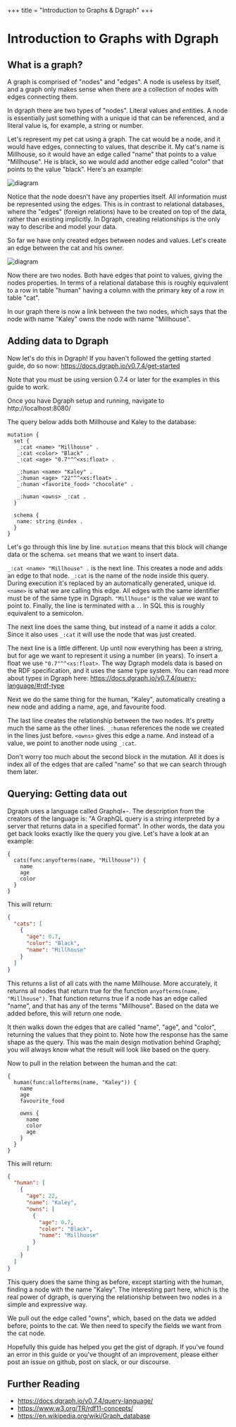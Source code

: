 +++
title = "Introduction to Graphs & Dgraph"
+++

# Introduction to Graphs with Dgraph

## What is a graph?

A graph is comprised of "nodes" and "edges". A node is useless by itself, and
a graph only makes sense when there are a collection of nodes with edges
connecting them.

In dgraph there are two types of "nodes". Literal values and entities.
A node is essentially just something with a unique id that can be
referenced, and a literal value is, for example, a string or number.

Let's represent my pet cat using a graph. The cat would be a node,
and it would have edges, connecting to values, that describe it. My cat's name
is Millhouse, so it would have an edge called "name" that points to a value
"Millhouse". He is black, so we would add another edge called "color" that
points to the value "black". Here's an example:

![diagram](fig1.png)

Notice that the node doesn't have any properties itself. All information
must be represented using the edges. This is in contrast to relational
databases, where the "edges" (foreign relations)
have to be created on top of the data, rather than existing implicitly.
In Dgraph, creating relationships
is the only way to describe and model your data.

So far we have only created edges between nodes and values. Let's create an
edge between the cat and his owner.

![diagram](fig2.png)

Now there are two nodes. Both have edges that point to values, giving the nodes
properties. In terms of a relational database this is roughly equivalent to a
row in table "human" having a column with the primary key of a row in table
"cat".

In our graph there is now a link between
the two nodes, which says that the node with name "Kaley" owns the node with
name "Millhouse".

## Adding data to Dgraph

Now let's do this in Dgraph! If you haven't followed the getting started
guide, do so now: https://docs.dgraph.io/v0.7.4/get-started

Note that you must be using version 0.7.4 or later for the examples
in this guide to work.

Once you have Dgraph setup and running, navigate to http://localhost:8080/

The query below adds both Millhouse and Kaley to the database:

```
mutation {
  set {
   _:cat <name> "Millhouse" .
   _:cat <color> "Black" .
   _:cat <age> "0.7"^^<xs:float> .

   _:human <name> "Kaley" .
   _:human <age> "22"^^<xs:float> .
   _:human <favorite_food> "chocolate" .

   _:human <owns> _:cat .
  }

  schema {
   name: string @index .
  }
}
```

Let's go through this line by line.
`mutation` means that this block will change data or the schema.
`set` means that we want to insert data.

`_:cat <name> "Millhouse" .` is the next line. This creates a node and adds
an edge to that node. `_:cat` is the name of the node inside this query.
During execution it's replaced by an automatically generated, unique id.
`<name>` is what we are calling this edge.  All edges with the same identifier
must be of the same type in Dgraph. `"Millhouse"` is the value we want to point
to. Finally, the line is terminated with a `.`.  In SQL
this is roughly equivalent to a semicolon.

The next line does the same thing, but instead of a name it adds a color.
Since it also uses `_:cat` it will use the node that was just created.

The next line is a little different.  Up until now everything has been a string,
but for age we want to represent it using a number (in years). To insert a float
we use `"0.7"^^<xs:float>`. The way Dgraph models data is based on the RDF
specification, and it uses the same type system.  You can read more
about types in Dgraph here: https://docs.dgraph.io/v0.7.4/query-language/#rdf-type

Next we do the same thing for the human, "Kaley", automatically creating a new
node and adding a name, age, and favourite food.

The last line creates the relationship between the two nodes.  It's
pretty much the same as the other lines.
`_:human` references the node we created in the lines just before. `<owns>`
gives this edge a name. And instead of a value, we point to another node using
`_:cat`.

Don't worry too much about the second block in the mutation. All it does
is index all of the edges that are called "name" so that we can
search through them later.


## Querying: Getting data out

Dgraph uses a language called Graphql+-. The description from
the creators of the language is:
"A GraphQL query is a string interpreted by a server that returns data in a
specified format". In other words, the data you get back looks exactly like the
query you give.  Let's have a look at an example:

```
{
  cats(func:anyofterms(name, "Millhouse")) {
    name
    age
    color
  }
}
```

This will return:


```json
{
  "cats": [
    {
      "age": 0.7,
      "color": "Black",
      "name": "Millhouse"
    }
  ]
}
```

This returns a list of all cats with the name Millhouse. More accurately,
it returns all nodes that return true for the function
`anyofterms(name, "Millhouse")`. That function returns true if a node
has an edge called "name", and that has any of the terms "Millhouse".
Based on the data we added before, this will return one node.

It then walks down the edges that are
called "name", "age", and "color", returning the values that they point to.
Note how the response has the same shape as the query.
This was the main design motivation behind Graphql; you will always know
what the result will look like based on the query.


Now to pull in the relation between the human and the cat:

```
{
  human(func:allofterms(name, "Kaley")) {
    name
    age
    favourite_food

    owns {
      name
      color
      age
    }
  }
}
```

This will return:

```json
{
  "human": [
    {
      "age": 22,
      "name": "Kaley",
      "owns": [
        {
          "age": 0.7,
          "color": "Black",
          "name": "Millhouse"
        }
      ]
    }
  ]
}
```

This query does the same thing as before, except starting with the human,
finding a node with the name "Kaley". The interesting part here, which is the
real power of dgraph, is querying the relationship between two nodes in a simple
and expressive way.

We pull out the edge called "owns", which, based on the data we added before,
points to the cat. We then need to specify the fields we want from the cat node.

Hopefully this guide has helped you get the gist of dgraph.  If you've found
an error in this guide or you've thought of an improvement, please
either post an issue on github, post on slack, or our discourse.

## Further Reading

* https://docs.dgraph.io/v0.7.4/query-language/
* https://www.w3.org/TR/rdf11-concepts/
* https://en.wikipedia.org/wiki/Graph_database
